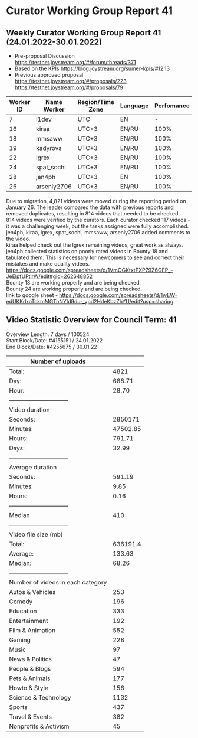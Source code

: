 # Curator Working Group Report 41
## Weekly Curator Working Group Report 41 (24.01.2022-30.01.2022)

- Pre-proposal Discussion https://testnet.joystream.org/#/forum/threads/371
- Based on the KPIs https://blog.joystream.org/sumer-kpis/#12.13
- Previous approved proposal https://testnet.joystream.org/#/proposals/223, https://testnet.joystream.org/#/proposals/79

| Worker ID | Name Worker | Region/Time Zone | Language | Perfomance | Notes            |
| --------- | ----------- | ---------------- | -------- | ---------- | ---------------- |
| 7         | l1dev       | UTC              | EN       | \-         | Technical worker |
| 16        | kiraa       | UTC+3            | EN/RU    | 100%       | Skipper#0353     |
| 18        | mmsaww      | UTC+3            | EN/RU    | 100%       | Mikhail#7681     |
| 19        | kadyrovs    | UTC+3            | EN/RU    | 100%       | Ruslan#4019      |
| 22        | igrex       | UTC+3            | EN/RU    | 100%       | IgreX#0267       |
| 24        | spat\_sochi | UTC+3            | EN/RU    | 100%       | spat\_sochi#8803 |
| 28        | jen4ph      | UTC+3            | EN       | 100%       | jen4#8632        |
| 26        | arseniy2706 | UTC+3            | EN/RU    | 100%       | Arseniy#3225     |

Due to migration, 4,821 videos were moved during the reporting period on January 26. The leader compared the data with previous reports and removed duplicates, resulting in 814 videos that needed to be checked.  
814 videos were verified by the curators. Each curator checked 117 videos - it was a challenging week, but the tasks assigned were fully accomplished.  
jen4ph, kiraa, igrex, spat_sochi, mmsaww, arseniy2706 added comments to the video.  
kiraa helped check out the Igrex remaining videos, great work as always.  
jen4ph collected statistics on poorly rated videos in Bounty 18 and tabulated them. This is necessary for newcomers to see and correct their mistakes and make quality videos. https://docs.google.com/spreadsheets/d/1VmOGKtxtPXP79Z6GFP_-JeElpfUPtlrW/edit#gid=262648852  
Bounty 18 are working properly and are being checked.  
Bounty 24 are working properly and are being checked.  
link to google sheet - https://docs.google.com/spreadsheets/d/1wEW-edUKKdxoTckmMGTnNYId9du-_ypd2HdeKbzZhYU/edit?usp=sharing  

## Video Statistic Overview for Council Term: 41  
Overview Length: 7 days / 100524  
Start Block/Date: #4155151 / 24.01.2022  
End Block/Date: #4255675 / 30.01.22  

| Number of uploads                 |          |
| --------------------------------- | -------- |
| Total:                            | 4821     |
| Day:                              | 688.71   |
| Hour:                             | 28.70    |
| ——————————                        |          |
| Video duration                    |          |
| Seconds:                          | 2850171  |
| Minutes:                          | 47502.85 |
| Hours:                            | 791.71   |
| Days:                             | 32.99    |
| ——————————                        |          |
| Average duration                  |          |
| Seconds:                          | 591.19   |
| Minutes:                          | 9.85     |
| Hours:                            | 0.16     |
| ——————————                        |          |
| Median                            | 410      |
| ——————————                        |          |
| Video file size (mb)              |          |
| Total:                            | 636191.4 |
| Average:                          | 133.63   |
| Median:                           | 68.26    |
| ——————————                        |          |
| Number of videos in each category |          |
| Autos & Vehicles                  | 253      |
| Comedy                            | 196      |
| Education                         | 333      |
| Entertainment                     | 192      |
| Film & Animation                  | 552      |
| Gaming                            | 228      |
| Music                             | 97       |
| News & Politics                   | 47       |
| People & Blogs                    | 594      |
| Pets & Animals                    | 177      |
| Howto & Style                     | 156      |
| Science & Technology              | 1132     |
| Sports                            | 437      |
| Travel & Events                   | 382      |
| Nonprofits & Activism             | 45       |
